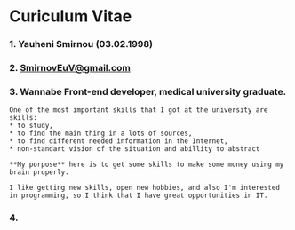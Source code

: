# Curiculum Vitae
### 1. Yauheni Smirnou (03.02.1998)
### 2. SmirnovEuV@gmail.com
### 3. Wannabe Front-end developer, medical university graduate.

    One of the most important skills that I got at the university are skills: 
    * to study, 
    * to find the main thing in a lots of sources, 
    * to find different needed information in the Internet,
    * non-standart vision of the situation and abillity to abstract

    **My porpose** here is to get some skills to make some money using my brain properly. 

    I like getting new skills, open new hobbies, and also I'm interested in programming, so I think that I have great opportunities in IT.
### 4. 